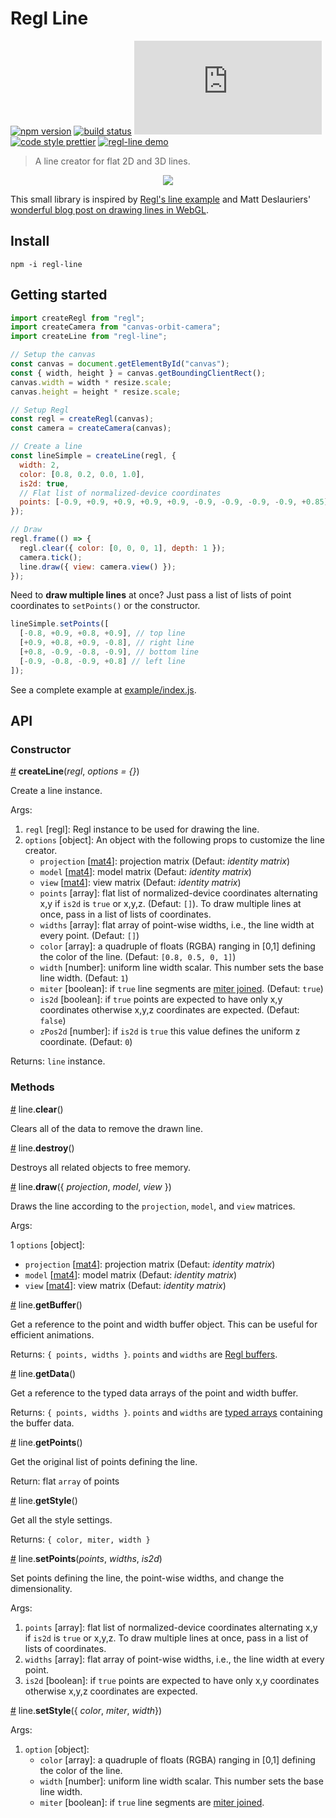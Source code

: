 # Regl Line

[![npm version](https://img.shields.io/npm/v/regl-line.svg)](https://www.npmjs.com/package/regl-line)
[![build status](https://github.com/flekschas/regl-line/workflows/build/badge.svg)](https://github.com/flekschas/regl-line/actions?query=workflow%3Abuild)
[![gzipped size](https://img.badgesize.io/https:/unpkg.com/regl-line/dist/regl-line.min.js?color=e17fff&compression=gzip)](https://bundlephobia.com/result?p=regl-line)
[![code style prettier](https://img.shields.io/badge/code_style-prettier-80a1ff.svg)](https://github.com/prettier/prettier)
[![regl-line demo](https://img.shields.io/badge/demo-online-f264ab.svg)](https://flekschas.github.io/regl-line/)

> A line creator for flat 2D and 3D lines.

<p align="center">
  <img src="https://flekschas.github.io/regl-line/teaser.gif" />
</p>

This small library is inspired by [Regl's line example](http://regl.party/examples?line) and Matt Deslauriers' [wonderful blog post on drawing lines in WebGL](https://mattdesl.svbtle.com/drawing-lines-is-hard).

## Install

```
npm -i regl-line
```

## Getting started

```javascript
import createRegl from "regl";
import createCamera from "canvas-orbit-camera";
import createLine from "regl-line";

// Setup the canvas
const canvas = document.getElementById("canvas");
const { width, height } = canvas.getBoundingClientRect();
canvas.width = width * resize.scale;
canvas.height = height * resize.scale;

// Setup Regl
const regl = createRegl(canvas);
const camera = createCamera(canvas);

// Create a line
const lineSimple = createLine(regl, {
  width: 2,
  color: [0.8, 0.2, 0.0, 1.0],
  is2d: true,
  // Flat list of normalized-device coordinates
  points: [-0.9, +0.9, +0.9, +0.9, +0.9, -0.9, -0.9, -0.9, -0.9, +0.85]
});

// Draw
regl.frame(() => {
  regl.clear({ color: [0, 0, 0, 1], depth: 1 });
  camera.tick();
  line.draw({ view: camera.view() });
});
```

Need to **draw multiple lines** at once? Just pass a list of lists of point coordinates to `setPoints()` or the constructor.

```javascript
lineSimple.setPoints([
  [-0.8, +0.9, +0.8, +0.9], // top line
  [+0.9, +0.8, +0.9, -0.8], // right line
  [+0.8, -0.9, -0.8, -0.9], // bottom line
  [-0.9, -0.8, -0.9, +0.8] // left line
]);
```

See a complete example at [example/index.js](example/index.js).

## API

### Constructor

<a name="createLine" href="#createLine">#</a> <b>createLine</b>(<i>regl</i>, <i>options = {}</i>)

Create a line instance.

Args:

1. `regl` [regl]: Regl instance to be used for drawing the line.
2. `options` [object]: An object with the following props to customize the line creator.
   - `projection` [[mat4](http://glmatrix.net/docs/module-mat4.html)]: projection matrix (Defaut: _identity matrix_)
   - `model` [[mat4](http://glmatrix.net/docs/module-mat4.html)]: model matrix (Defaut: _identity matrix_)
   - `view` [[mat4](http://glmatrix.net/docs/module-mat4.html)]: view matrix (Defaut: _identity matrix_)
   - `points` [array]: flat list of normalized-device coordinates alternating x,y if `is2d` is `true` or x,y,z. (Defaut: `[]`). To draw multiple lines at once, pass in a list of lists of coordinates.
   - `widths` [array]: flat array of point-wise widths, i.e., the line width at every point. (Defaut: `[]`)
   - `color` [array]: a quadruple of floats (RGBA) ranging in [0,1] defining the color of the line. (Defaut: `[0.8, 0.5, 0, 1]`)
   - `width` [number]: uniform line width scalar. This number sets the base line width. (Defaut: `1`)
   - `miter` [boolean]: if `true` line segments are [miter joined](https://en.wikipedia.org/wiki/Miter_joint). (Defaut: `true`)
   - `is2d` [boolean]: if `true` points are expected to have only x,y coordinates otherwise x,y,z coordinates are expected. (Defaut: `false`)
   - `zPos2d` [number]: if `is2d` is `true` this value defines the uniform z coordinate. (Defaut: `0`)

Returns: `line` instance.

### Methods

<a name="line.clear" href="#line.clear">#</a> line.<b>clear</b>()

Clears all of the data to remove the drawn line.

<a name="line.destroy" href="#line.destroy">#</a> line.<b>destroy</b>()

Destroys all related objects to free memory.

<a name="line.draw" href="#line.draw">#</a> line.<b>draw</b>({ <i>projection</i>, <i>model</i>, <i>view</i> })

Draws the line according to the `projection`, `model`, and `view` matrices.

Args:

1 `options` [object]:

- `projection` [[mat4](http://glmatrix.net/docs/module-mat4.html)]: projection matrix (Defaut: _identity matrix_)
- `model` [[mat4](http://glmatrix.net/docs/module-mat4.html)]: model matrix (Defaut: _identity matrix_)
- `view` [[mat4](http://glmatrix.net/docs/module-mat4.html)]: view matrix (Defaut: _identity matrix_)

<a name="line.getBuffer" href="#line.getBuffer">#</a> line.<b>getBuffer</b>()

Get a reference to the point and width buffer object. This can be useful for efficient animations.

Returns: `{ points, widths }`. `points` and `widths` are [Regl buffers](http://regl.party/api#buffers).

<a name="line.getData" href="#line.getData">#</a> line.<b>getData</b>()

Get a reference to the typed data arrays of the point and width buffer.

Returns: `{ points, widths }`. `points` and `widths` are [typed arrays](https://developer.mozilla.org/en-US/docs/Web/JavaScript/Typed_arrays) containing the buffer data.

<a name="line.getPoints" href="#line.getPoints">#</a> line.<b>getPoints</b>()

Get the original list of points defining the line.

Return: flat `array` of points

<a name="line.getStyle" href="#line.getStyle">#</a> line.<b>getStyle</b>()

Get all the style settings.

Returns: `{ color, miter, width }`

<a name="line.setPoints" href="#line.setPoints">#</a> line.<b>setPoints</b>(<i>points</i>, <i>widths</i>, <i>is2d</i>)

Set points defining the line, the point-wise widths, and change the dimensionality.

Args:

1. `points` [array]: flat list of normalized-device coordinates alternating x,y if `is2d` is `true` or x,y,z. To draw multiple lines at once, pass in a list of lists of coordinates.
2. `widths` [array]: flat array of point-wise widths, i.e., the line width at every point.
3. `is2d` [boolean]: if `true` points are expected to have only x,y coordinates otherwise x,y,z coordinates are expected.

<a name="line.setStyle" href="#line.setStyle">#</a> line.<b>setStyle</b>({ <i>color</i>, <i>miter</i>, <i>width</i>})

Args:

1. `option` [object]:
   - `color` [array]: a quadruple of floats (RGBA) ranging in [0,1] defining the color of the line.
   - `width` [number]: uniform line width scalar. This number sets the base line width.
   - `miter` [boolean]: if `true` line segments are [miter joined](https://en.wikipedia.org/wiki/Miter_joint).
